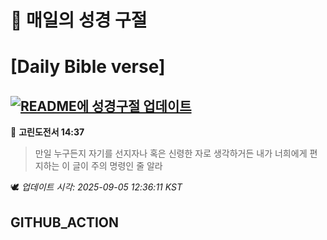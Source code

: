 # 🙏 매일의 성경 구절
# [Daily Bible verse]
## [![README에 성경구절 업데이트](https://github.com/DONGSUKA/first_test/actions/workflows/update-readme-bible.yml/badge.svg)](https://github.com/DONGSUKA/first_test/actions/workflows/update-readme-bible.yml)
<!-- START_BIBLE_VERSE -->
📖 **고린도전서 14:37**
> 만일 누구든지 자기를 선지자나 혹은 신령한 자로 생각하거든 내가 너희에게 편지하는 이 글이 주의 명령인 줄 알라

🕊️ _업데이트 시각: 2025-09-05 12:36:11 KST_
  <!-- END_BIBLE_VERSE -->
## GITHUB_ACTION
